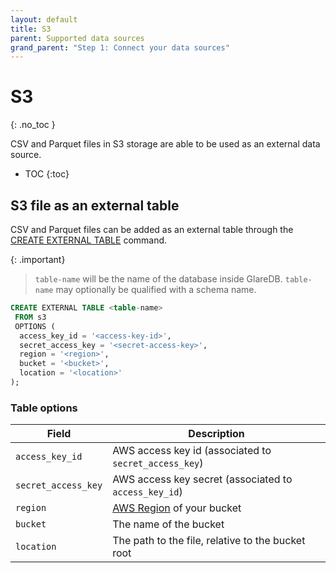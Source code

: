 ```yaml
---
layout: default
title: S3
parent: Supported data sources
grand_parent: "Step 1: Connect your data sources"
---
```


<!-- markdownlint-disable MD022 -->

<!-- prettier-ignore-start -->
# S3
{: .no_toc }
<!-- prettier-ignore-end -->

<!-- markdownlint-enable MD022 -->

CSV and Parquet files in S3 storage are able to be used as an external data
source.

- TOC
{:toc}

## S3 file as an external table

CSV and Parquet files can be added as an external table through the
[CREATE EXTERNAL TABLE] command.

{: .important}

> `table-name` will be the name of the database inside GlareDB. `table-name` may
> optionally be qualified with a schema name.

```sql
CREATE EXTERNAL TABLE <table-name>
 FROM s3
 OPTIONS (
  access_key_id = '<access-key-id>',
  secret_access_key = '<secret-access-key>',
  region = '<region>',
  bucket = '<bucket>',
  location = '<location>'
);
```

### Table options

| Field               | Description                                           |
| ------------------- | ----------------------------------------------------- |
| `access_key_id`     | AWS access key id (associated to `secret_access_key`) |
| `secret_access_key` | AWS access key secret (associated to `access_key_id`) |
| `region`            | [AWS Region] of your bucket                           |
| `bucket`            | The name of the bucket                                |
| `location`          | The path to the file, relative to the bucket root     |

<!-- markdownlint-disable line-length -->

[CREATE EXTERNAL TABLE]: /docs/sql-reference/sql-commands/create-external-table
[AWS Region]: https://docs.aws.amazon.com/general/latest/gr/rande.html#s3_region

<!-- markdownlint-enable line-length -->
